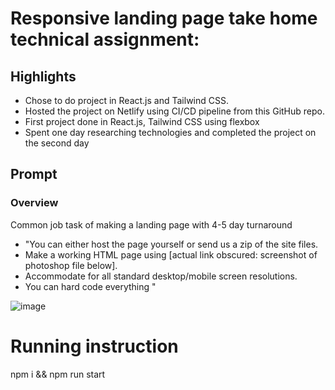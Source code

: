 # Responsive landing page take home technical assignment:

## Highlights
* Chose to do project in React.js and Tailwind CSS. 
* Hosted the project on Netlify using CI/CD pipeline from this GitHub repo. 
* First project done in React.js, Tailwind CSS using flexbox
* Spent one day researching technologies and completed the project on the second day


## Prompt
### Overview
Common job task of making a landing page with 4-5 day turnaround

* "You can either host the page yourself or send us a zip of the site files.
* Make a working HTML page using [actual link obscured: screenshot of photoshop file below]. 
* Accommodate for all standard desktop/mobile screen resolutions.
* You can hard code everything
"

![image](https://user-images.githubusercontent.com/20344260/231282551-eefe6299-c3b0-404e-b11f-f1ee8005df78.png)


# Running instruction

npm i && npm run start
